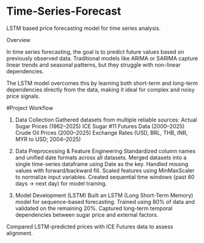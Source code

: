 # Time-Series-Forecast
LSTM based price forecasting model for time series analysis.


Overview

In time series forecasting, the goal is to predict future values based on previously observed data. Traditional models like ARIMA or SARIMA capture linear trends and seasonal patterns, but they struggle with non-linear dependencies.

The LSTM model overcomes this by learning both short-term and long-term dependencies directly from the data, making it ideal for complex and noisy price signals.


#Project Workflow

1. Data Collection
Gathered datasets from multiple reliable sources:
Actual Sugar Prices (1962–2025)
ICE Sugar #11 Futures Data (2000–2025)
Crude Oil Prices (2000–2025)
Exchange Rates (USD, BRL, THB, INR, MYR to USD; 2004–2025)

2. Data Preprocessing & Feature Engineering
Standardized column names and unified date formats across all datasets.
Merged datasets into a single time-series dataframe using Date as the key.
Handled missing values with forward/backward fill.
Scaled features using MinMaxScaler to normalize input variables.
Created sequential time windows (past 60 days → next day) for model training.

3. Model Development (LSTM)
Built an LSTM (Long Short-Term Memory) model for sequence-based forecasting.
Trained using 80% of data and validated on the remaining 20%.
Captured long-term temporal dependencies between sugar price and external factors.


Compared LSTM-predicted prices with ICE Futures data to assess alignment.

